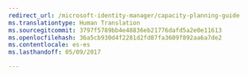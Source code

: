 ```yaml
---
redirect_url: /microsoft-identity-manager/capacity-planning-guide
ms.translationtype: Human Translation
ms.sourcegitcommit: 3797f5789bb4e48836eb21776dafd5a2e0e11613
ms.openlocfilehash: 36a5cb930d4f2281d2fd87fa3609f892aa6a7de2
ms.contentlocale: es-es
ms.lasthandoff: 05/09/2017

---
```


